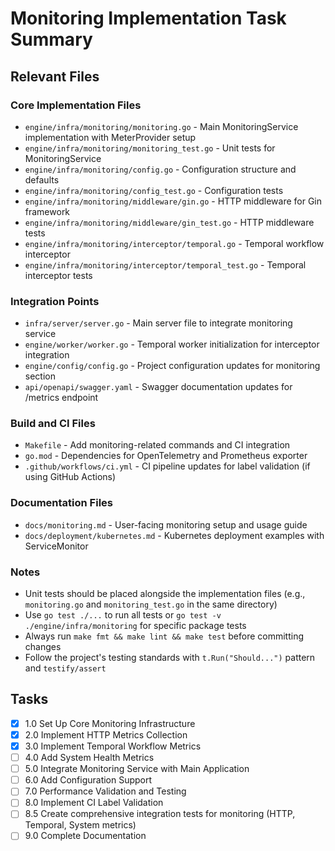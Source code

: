 # Monitoring Implementation Task Summary

## Relevant Files

### Core Implementation Files

- `engine/infra/monitoring/monitoring.go` - Main MonitoringService implementation with MeterProvider setup
- `engine/infra/monitoring/monitoring_test.go` - Unit tests for MonitoringService
- `engine/infra/monitoring/config.go` - Configuration structure and defaults
- `engine/infra/monitoring/config_test.go` - Configuration tests
- `engine/infra/monitoring/middleware/gin.go` - HTTP middleware for Gin framework
- `engine/infra/monitoring/middleware/gin_test.go` - HTTP middleware tests
- `engine/infra/monitoring/interceptor/temporal.go` - Temporal workflow interceptor
- `engine/infra/monitoring/interceptor/temporal_test.go` - Temporal interceptor tests

### Integration Points

- `infra/server/server.go` - Main server file to integrate monitoring service
- `engine/worker/worker.go` - Temporal worker initialization for interceptor integration
- `engine/config/config.go` - Project configuration updates for monitoring section
- `api/openapi/swagger.yaml` - Swagger documentation updates for /metrics endpoint

### Build and CI Files

- `Makefile` - Add monitoring-related commands and CI integration
- `go.mod` - Dependencies for OpenTelemetry and Prometheus exporter
- `.github/workflows/ci.yml` - CI pipeline updates for label validation (if using GitHub Actions)

### Documentation Files

- `docs/monitoring.md` - User-facing monitoring setup and usage guide
- `docs/deployment/kubernetes.md` - Kubernetes deployment examples with ServiceMonitor

### Notes

- Unit tests should be placed alongside the implementation files (e.g., `monitoring.go` and `monitoring_test.go` in the same directory)
- Use `go test ./...` to run all tests or `go test -v ./engine/infra/monitoring` for specific package tests
- Always run `make fmt && make lint && make test` before committing changes
- Follow the project's testing standards with `t.Run("Should...")` pattern and `testify/assert`

## Tasks

- [x] 1.0 Set Up Core Monitoring Infrastructure
- [x] 2.0 Implement HTTP Metrics Collection
- [x] 3.0 Implement Temporal Workflow Metrics
- [ ] 4.0 Add System Health Metrics
- [ ] 5.0 Integrate Monitoring Service with Main Application
- [ ] 6.0 Add Configuration Support
- [ ] 7.0 Performance Validation and Testing
- [ ] 8.0 Implement CI Label Validation
- [ ] 8.5 Create comprehensive integration tests for monitoring (HTTP, Temporal, System metrics)
- [ ] 9.0 Complete Documentation
